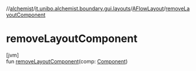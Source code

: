 //[alchemist](../../../index.md)/[it.unibo.alchemist.boundary.gui.layouts](../index.md)/[AFlowLayout](index.md)/[removeLayoutComponent](remove-layout-component.md)

# removeLayoutComponent

[jvm]\
fun [removeLayoutComponent](remove-layout-component.md)(comp: [Component](https://docs.oracle.com/javase/8/docs/api/java/awt/Component.html))
